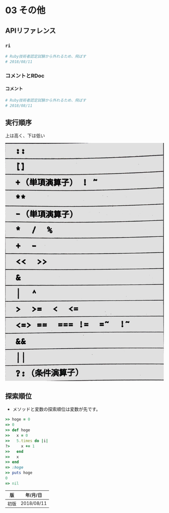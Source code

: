 03 その他
========

## APIリファレンス

### `ri`

```ruby
# Ruby技術者認定試験から外れるため、飛ばす
# 2018/08/11
```

### コメントとRDoc

#### コメント

```ruby
# Ruby技術者認定試験から外れるため、飛ばす
# 2018/08/11
```



## 実行順序

上は高く、下は低い

![優先順位](./images/優先順位.jpg)



## 探索順位

* メソッドと変数の探索順位は変数が先です。

```ruby
>> hoge = 0
=> 0
>> def hoge
>>   x = 0
>>   5.times do |i|
?>     x += 1
>>   end
>>   x
>> end
=> :hoge
>> puts hoge
0
=> nil
```


| 版 |  年/月/日 |
|---|----------|
|初版|2018/08/11|
